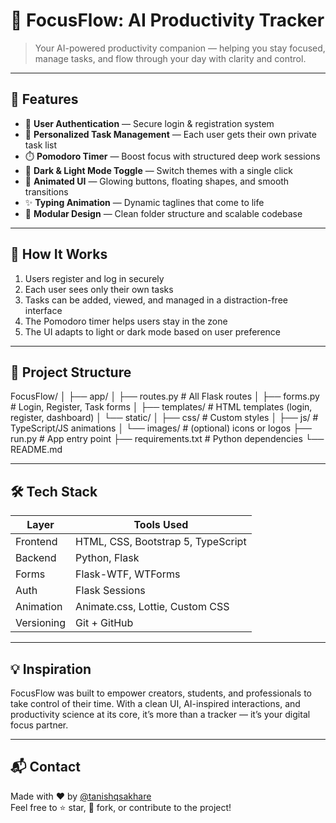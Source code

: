 # 🌟 FocusFlow: AI Productivity Tracker

> Your AI-powered productivity companion — helping you stay focused, manage tasks, and flow through your day with clarity and control.

---

## 🚀 Features

- 🔐 **User Authentication** — Secure login & registration system  
- 🧾 **Personalized Task Management** — Each user gets their own private task list  
- ⏱️ **Pomodoro Timer** — Boost focus with structured deep work sessions  
- 🌙 **Dark & Light Mode Toggle** — Switch themes with a single click  
- 🎨 **Animated UI** — Glowing buttons, floating shapes, and smooth transitions  
- ✨ **Typing Animation** — Dynamic taglines that come to life  
- 🧩 **Modular Design** — Clean folder structure and scalable codebase  

---

## 👤 How It Works

1. Users register and log in securely  
2. Each user sees only their own tasks  
3. Tasks can be added, viewed, and managed in a distraction-free interface  
4. The Pomodoro timer helps users stay in the zone  
5. The UI adapts to light or dark mode based on user preference  

---

## 📁 Project Structure

FocusFlow/ │ ├── app/ │ ├── routes.py # All Flask routes │ ├── forms.py # Login, Register, Task forms │ ├── templates/ # HTML templates (login, register, dashboard) │ └── static/ │ ├── css/ # Custom styles │ ├── js/ # TypeScript/JS animations │ └── images/ # (optional) icons or logos ├── run.py # App entry point ├── requirements.txt # Python dependencies └── README.md

---

## 🛠️ Tech Stack

| Layer      | Tools Used                                |
|------------|--------------------------------------------|
| Frontend   | HTML, CSS, Bootstrap 5, TypeScript         |
| Backend    | Python, Flask                              |
| Forms      | Flask-WTF, WTForms                         |
| Auth       | Flask Sessions                             |
| Animation  | Animate.css, Lottie, Custom CSS            |
| Versioning | Git + GitHub                               |

---

## 💡 Inspiration

FocusFlow was built to empower creators, students, and professionals to take control of their time. With a clean UI, AI-inspired interactions, and productivity science at its core, it’s more than a tracker — it’s your digital focus partner.

---

## 📬 Contact

Made with ❤️ by [@tanishqsakhare](https://github.com/tanishqsakhare)  
Feel free to ⭐ star, 🍴 fork, or contribute to the project!

